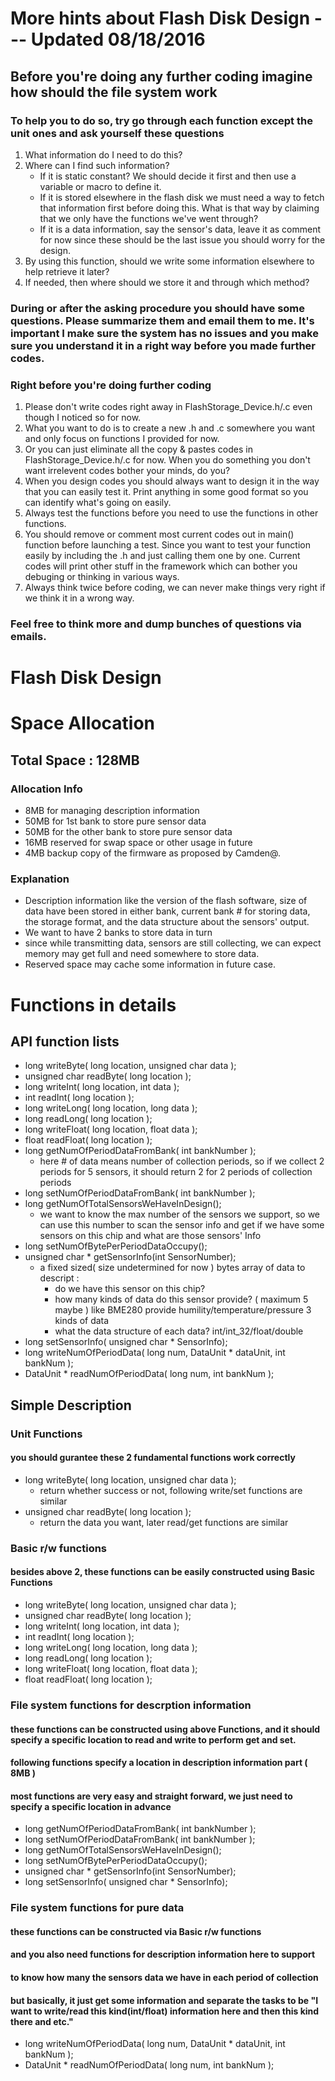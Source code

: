 More hints about Flash Disk Design --- Updated 08/18/2016
=======================

## Before you're doing any further coding imagine how should the file system work
### To help you to do so, try go through each function except the unit ones and ask yourself these questions
1. What information do I need to do this?
2. Where can I find such information? 
   * If it is static constant? We should decide it first and then use a variable or macro to define it.
   * If it is stored elsewhere in the flash disk we must need a way to fetch that information first before doing this. What is that way by claiming that we only have the functions we've went through?
   * If it is a data information, say the sensor's data, leave it as comment for now since these should be the last issue you should worry for the design.
3. By using this function, should we write some information elsewhere to help retrieve it later?
4. If needed, then where should we store it and through which method?

### During or after the asking procedure you should have some questions. Please summarize them and email them to me. It's important I make sure the system has no issues and you make sure you understand it in a right way before you made further codes.

### Right before you're doing further coding
1. Please don't write codes right away in FlashStorage_Device.h/.c even though I noticed so for now.
2. What you want to do is to create a new .h and .c somewhere you want and only focus on functions I provided for now.
3. Or you can just eliminate all the copy & pastes codes in FlashStorage_Device.h/.c for now. When you do something you don't want irrelevent codes bother your minds, do you?
4. When you design codes you should always want to design it in the way that you can easily test it. Print anything in some good format so you can identify what's going on easily.
5. Always test the functions before you need to use the functions in other functions.
6. You should remove or comment most current codes out in main() function before launching a test. Since you want to test your function easily by including the .h and just calling them one by one. Current codes will print other stuff in the framework which can bother you debuging or thinking in various ways.
7. Always think twice before coding, we can never make things very right if we think it in a wrong way. 
### Feel free to think more and dump bunches of questions via emails. 

Flash Disk Design
=====================

# Space Allocation

## Total Space : 128MB

### Allocation Info
* 8MB for managing description information
* 50MB for 1st bank to store pure sensor data
* 50MB for the other bank to store pure sensor data 
* 16MB reserved for swap space or other usage in future 
* 4MB backup copy of the firmware as proposed by Camden@.

### Explanation
* Description information like the version of the flash software, size of data have been stored in either bank, current bank # for storing data, the storage format, and the data structure about the sensors' output.
* We want to have 2 banks to store data in turn
* since while transmitting data, sensors are still collecting, we can expect memory may get full and need somewhere to store data.
* Reserved space may cache some information in future case.


# Functions in details

## API function lists
* long writeByte( long location, unsigned char data );
* unsigned char readByte( long location );
* long writeInt( long location, int data );
* int readInt( long location );
* long writeLong( long location, long data );
* long readLong( long location );
* long writeFloat( long location, float data );
* float readFloat( long location );
* long getNumOfPeriodDataFromBank( int bankNumber );       
    * here # of data means number of collection periods, so if we collect 2 periods for 5 sensors, it should return 2 for 2 periods of collection periods
* long setNumOfPeriodDataFromBank( int bankNumber );       
* long getNumOfTotalSensorsWeHaveInDesign();
    * we want to know the max number of the sensors we support, so we can use this number to scan the sensor info and get if we have some sensors on this chip and what are those sensors' Info
* long setNumOfBytePerPeriodDataOccupy();
* unsigned char * getSensorInfo(int SensorNumber);
    * a fixed sized( size undetermined for now ) bytes array of data to descript :
        * do we have this sensor on this chip?
        * how many kinds of data do this sensor provide? ( maximum 5 maybe ) like BME280 provide humility/temperature/pressure 3 kinds of data
        * what the data structure of each data? int/int_32/float/double
* long setSensorInfo( unsigned char * SensorInfo);
* long writeNumOfPeriodData( long num, DataUnit * dataUnit, int bankNum );
* DataUnit * readNumOfPeriodData( long num, int bankNum );

## Simple Description

### Unit Functions
#### you should gurantee these 2 fundamental functions work correctly
* long writeByte( long location, unsigned char data );
    * return whether success or not, following write/set functions are similar
* unsigned char readByte( long location );
    * return the data you want, later read/get functions are similar

### Basic r/w functions
#### besides above 2, these functions can be easily constructed using Basic Functions
* long writeByte( long location, unsigned char data );
* unsigned char readByte( long location );
* long writeInt( long location, int data );
* int readInt( long location );
* long writeLong( long location, long data );
* long readLong( long location );
* long writeFloat( long location, float data );
* float readFloat( long location );

### File system functions for descrption information
#### these functions can be constructed using above Functions, and it should specify a specific location to read and write to perform get and set. 
#### following functions specify a location in description information part ( 8MB )
#### most functions are very easy and straight forward, we just need to specify a specific location in advance
* long getNumOfPeriodDataFromBank( int bankNumber );       
* long setNumOfPeriodDataFromBank( int bankNumber );       
* long getNumOfTotalSensorsWeHaveInDesign();
* long setNumOfBytePerPeriodDataOccupy();
* unsigned char * getSensorInfo(int SensorNumber);
* long setSensorInfo( unsigned char * SensorInfo);

### File system functions for pure data
#### these functions can be constructed via Basic r/w functions
#### and you also need functions for description information here to support
#### to know how many the sensors data we have in each period of collection
#### but basically, it just get some information and separate the tasks to be "I want to write/read this kind(int/float) information here and then this kind there and etc."
* long writeNumOfPeriodData( long num, DataUnit * dataUnit, int bankNum );
* DataUnit * readNumOfPeriodData( long num, int bankNum );
